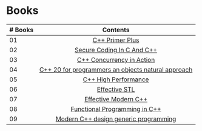 # Books

|# Books| Contents                                                |
|------|:---------------------------------------------------------:|
| 01  |  [C++ Primer Plus](C++-Primer-Plus.pdf)|
| 02  |  [Secure Coding In C And C++](secure-coding-in-c-and-c++.pdf)|
| 03  |  [C++ Concurrency in Action](C++-Concurrency-in-Action.pdf)|
| 04  |  [C++ 20 for programmers an objects natural approach](C++20-for-Programmers_An-Objects-Natural-Approach.pdf)|
| 05  |  [C++ High Performance](C++HighPerformance.pdf)|
| 06  |  [Effective STL](Effective-STL-[C++standard-library].pdf)|
| 07  |  [Effective Modern C++](EffectiveModernC++42Specific-Ways.pdf)|
| 08  |  [Functional Programming in C++](Functional-Programming-in-C++by-Ivan-Čukić.pdf)|
| 09  |  [Modern C++ design generic programming](Modern-C++-design-generic-programming.pdf)|
